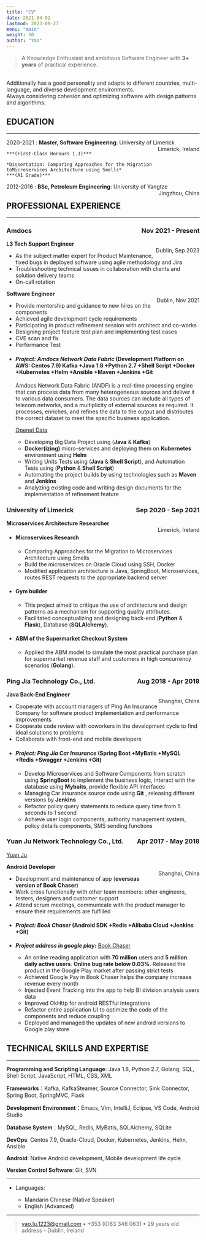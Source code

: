 ```yaml
---
title: "CV"
date: 2021-04-02
lastmod: 2023-09-27
menu: "main"
weight: 50
author: "Yao"
---
```




>  A Knowledge Enthusiast and ambitious Software Engineer with **3+ years** of practical experience.
<br> 
Additionally has a good personality and adapts to different countries, multi-language, and diverse development environments.
<br> 
Always considering cohesion and optimizing software with design patterns and algorithms.  

<br>

## **EDUCATION**

---------

2020-2021 
:   **Master, Software Engineering**: University of Limerick 
<span style="float:right">Limerick, Ireland</span> 

    ***(First-Class Honours 1.1)***

    *Dissertation: Comparing Approaches for the Migration toMicroservices Architecture using Smells*   
    ***(A1 Grade)***

2012-2016
:   **BSc, Petroleum Engineering**: University of Yangtze 
<span style="float:right">Jingzhou, China</span> 



## **PROFESSIONAL EXPERIENCE** 
--------------------
### **Amdocs<span style="float:right">Nov 2021 - Present</span>** 
**L3 Tech Support Engineer**	  		 
<span style="float:right">Dublin, Sep 2023</span>

* As the subject matter expert for Product Maintenance, fixed bugs in deployed software using agile methodology and Jira
* Troubleshooting technical issues in collaboration with clients and solution delivery teams
* On-call rotation

**Software Engineer**	  		 
<span style="float:right">Dublin, Nov 2021</span>

 * Provide mentorship and guidance to new hires on the components
 * Achieved agile development cycle requirements
 * Participating in product refinement session with architect and co-works
 * Designing project feature test plan and implementing test cases
 * CVE scan and fix
 * Performance Test
 <!-- //todo: describe sth about mentor  -->
 - #### ***Project: Amdocs Network Data Fabric***  (Development Platform on AWS: Centos 7.9) Kafka +Java 1.8 +Python 2.7 +Shell Script +Docker +Kubernetes +Helm +Ansible +Maven +Jenkins +Git
  
    Amdocs Network Data Fabric (ANDF) is a real-time processing engine that can process data from many heterogeneous sources and deliver it to various data consumers. The data sources can include all types of telecom networks, and a multiplicity of external sources as required. It processes, enriches, and refines the data to the output and distributes the correct dataset to meet the specific business application.

    [Openet Data](https://www.openet.com/data/)
   * Developing Big Data Project using (**Java** & **Kafka**)
   * **Docker(izing)** micro-services and deploying them on **Kubernetes** environment using **Helm**
   * Writing Units Tests using (**Java** & **Shell Script**), and Automation Tests using (**Python** & **Shell Script**)
   * Automating the project builds by using technologies such as **Maven** and **Jenkins**
   * Analyzing existing code and writing design documents for the implementation of refinement feature
### **University of Limerick <span style="float:right">Sep 2020 - Sep 2021</span>** 

**Microservices Architecture Researcher**									 
<span style="float:right">Limerick, Ireland</span>

- #### Microservices Research
    * Comparing Approaches for the Migration to Microservices Architecture using Smells
    * Build the microservices on Oracle Cloud using SSH, Docker
    * Modified application architecture is Java, SpringBoot, Microservices, routes REST requests to the appropriate backend server
- #### Gym builder
    * This project aimed to critique the use of architecture and design patterns as a mechanism for supporting quality attributes. 
    * Facilitated conceptualizing and designing back-end (**Python** & **Flask**), Database (**SQLAlchemy**). 
- #### ABM of the Supermarket Checkout System 
    * Applied the ABM model to simulate the most practical purchase plan for supermarket revenue staff and customers in high concurrency scenarios (**Golang**). 


### **Ping Jia Technology Co., Ltd.<span style="float:right">Aug 2018 - Apr 2019</span>** 
**Java Back-End Engineer**	  		 
<span style="float:right">Shanghai, China</span>				

* Cooperate with account managers of Ping An Insurance Company for software product implementation and performance improvements 
* Cooperate code review with coworkers in the development cycle to find ideal solutions to problems
* Collaborate with front-end and mobile developers

 - #### ***Project: Ping Jia Car Insurance*** (Spring Boot +MyBatis +MySQL +Redis +Swagger +Jenkins +Git) 
    * Develop Microservices and Software Components from scratch using **SpringBoot** to implement the business logic, interact with the database using **Mybaits**, provide flexible API interfaces
    * Managing Car insurance source code using **Git** , releasing different versions by **Jenkins**
    * Refactor policy query statements to reduce query time from 5 seconds to 1 second
    * Achieve user login components, authority management system, policy details components, SMS sending functions
   

### **Yuan Ju Network Technology Co., Ltd.<span style="float:right">Apr 2017 - May 2018</span>** 
   [Yuan Ju](http://www.1391.com/)
<br>

**Android Developer** 								 
<span style="float:right">Shanghai, China</span> 

* Development and maintenance of app (**overseas version of Book Chaser**)
* Work cross functionally with other team members: other engineers, testers, designers and customer support
* Attend scrum meetings, communicate with the product manager to ensure their requirements are fulfilled

- ####  ***Project: Book Chaser*** (Android SDK +Redis +Alibaba Cloud +Jenkins +Git)

- ***Project address in google play:*** [Book Chaser](https://play.google.com/store/apps/details?id=com.ushaqi.zhuishushenqi.play) 

    * An online reading application with **70 million** users and **5 million daily active users**.  **Online bug rate below 0.03%**. Released the product in the Google Play market after passing strict tests  
    * Achieved Google Pay in Book Chaser helps the company increase revenue every month
    * Injected Event Tracking into the app to help BI division analysis users data
    * Improved OkHttp for android RESTful integrations
    * Refactor entire application UI to optimize the code of the components and reduce coupling
    * Deployed and managed the updates of new android versions to Google play store



## **TECHNICAL SKILLS AND EXPERTISE**
----------
    
**Programming and Scripting Language**: Java 1.8, Python 2.7, Golang, SQL, Shell Script, JavaScript, HTML, CSS, XML 

**Frameworks**：Kafka, KafkaSteamer, Source Connector, Sink Connector, Spring Boot, SpringMVC, Flask 

**Development Environment**：Emacs, Vim, IntelliJ, Eclipse, VS Code, Android Studio 

**Database System**：MySQL, Redis, MyBatis, SQLAlchemy, SQLite

**DevOps**: Centos 7.9, Oracle-Cloud, Docker, Kubernetes, Jenkins, Helm, Ansible

**Android**:  Native Android development, Mobile development life cycle 

**Version Control Software**: Git, SVN 

<!--**Communication skills**: Excellent written and verbal communication skills. Empathic listener.  

**Teamwork**: Excellent team player with the ability to contribute immensely towards a common goal and meet up.	 -->



----------------------------------------

* Languages:

     * Mandarin Chinese (Native Speaker)
     * English (Advanced)

----

> <yao.lu.1223@gmail.com> • +353 (0)83 346 0631 • 29 years old\
> address - Dublin, Ireland
